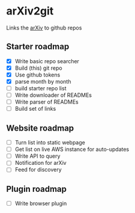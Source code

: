 # arXiv2git
Links the [arXiv](http://arxiv.org/) to github repos

## Starter roadmap

- [x] Write basic repo searcher
- [x] Build (this) git repo
- [x] Use github tokens
- [x] parse month by month
- [ ] build starter repo list
- [ ] Write downloader of READMEs
- [ ] Write parser of READMEs
- [ ] Build set of links

## Website roadmap

- [ ] Turn list into static webpage
- [ ] Get list on live AWS instance for auto-updates
- [ ] Write API to query
- [ ] Notification for arXiv
- [ ] Feed for discovery

## Plugin roadmap

- [ ] Write browser plugin 